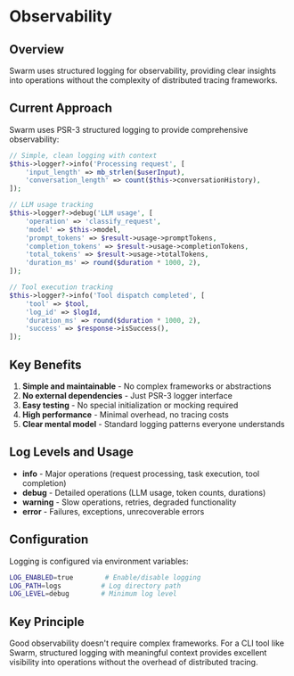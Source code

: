 # Observability

## Overview

Swarm uses structured logging for observability, providing clear insights into operations without the complexity of distributed tracing frameworks.

## Current Approach

Swarm uses PSR-3 structured logging to provide comprehensive observability:

```php
// Simple, clean logging with context
$this->logger?->info('Processing request', [
    'input_length' => mb_strlen($userInput),
    'conversation_length' => count($this->conversationHistory),
]);

// LLM usage tracking
$this->logger?->debug('LLM usage', [
    'operation' => 'classify_request',
    'model' => $this->model,
    'prompt_tokens' => $result->usage->promptTokens,
    'completion_tokens' => $result->usage->completionTokens,
    'total_tokens' => $result->usage->totalTokens,
    'duration_ms' => round($duration * 1000, 2),
]);

// Tool execution tracking
$this->logger?->info('Tool dispatch completed', [
    'tool' => $tool,
    'log_id' => $logId,
    'duration_ms' => round($duration * 1000, 2),
    'success' => $response->isSuccess(),
]);
```

## Key Benefits

1. **Simple and maintainable** - No complex frameworks or abstractions
2. **No external dependencies** - Just PSR-3 logger interface
3. **Easy testing** - No special initialization or mocking required
4. **High performance** - Minimal overhead, no tracing costs
5. **Clear mental model** - Standard logging patterns everyone understands

## Log Levels and Usage

- **info** - Major operations (request processing, task execution, tool completion)
- **debug** - Detailed operations (LLM usage, token counts, durations)
- **warning** - Slow operations, retries, degraded functionality
- **error** - Failures, exceptions, unrecoverable errors

## Configuration

Logging is configured via environment variables:

```bash
LOG_ENABLED=true        # Enable/disable logging
LOG_PATH=logs          # Log directory path
LOG_LEVEL=debug        # Minimum log level
```

## Key Principle

Good observability doesn't require complex frameworks. For a CLI tool like Swarm, structured logging with meaningful context provides excellent visibility into operations without the overhead of distributed tracing.